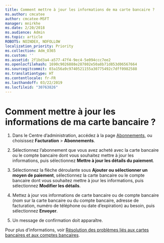 ```yaml
---
title: Comment mettre à jour les informations de ma carte bancaire ?
ms.author: cmcatee
author: cmcatee-MSFT
manager: mnirkhe
ms.date: 2/20/2018
ms.audience: Admin
ms.topic: article
ROBOTS: NOINDEX, NOFOLLOW
localization_priority: Priority
ms.collection: Adm_O365
ms.custom: ''
ms.assetid: 2f1bd3a4-a577-47f4-9ec4-5e094ccc7ee2
ms.openlocfilehash: 1690c9026888e287802e50a8b71d853d06567664
ms.sourcegitcommit: 03a156a9c9740521155a30775492c7dff0982588
ms.translationtype: HT
ms.contentlocale: fr-FR
ms.lasthandoff: 03/22/2019
ms.locfileid: "30763826"
---
```

# <a name="how-do-i-update-my-credit-card-information"></a>Comment mettre à jour les informations de ma carte bancaire ?

1. Dans le Centre d’administration, accédez à la page [Abonnements](https://go.microsoft.com/fwlink/p/?linkid=842054), ou choisissez **Facturation** \> **Abonnements**.
    
2. Sélectionnez l’abonnement que vous avez acheté avec la carte bancaire ou le compte bancaire dont vous souhaitez mettre à jour les informations, puis sélectionnez **Mettre à jour les détails du paiement**.
    
3. Sélectionnez la flèche déroulante sous **Ajouter ou sélectionner un moyen de paiement**, sélectionnez la carte bancaire ou le compte bancaire dont vous souhaitez mettre à jour les informations, puis sélectionnez **Modifier les détails**.
    
4. Mettez à jour vos informations de carte bancaire ou de compte bancaire (nom sur la carte bancaire ou du compte bancaire, adresse de facturation, numéro de téléphone ou date d’expiration) au besoin, puis sélectionnez **Envoyer**.
    
5. Un message de confirmation doit apparaître.
    
Pour plus d’informations, voir [Résolution des problèmes liés aux cartes bancaires et aux comptes bancaires](https://support.office.com/article/30ba9c83-50d8-4020-90ed-830a5b8c8724).
  

